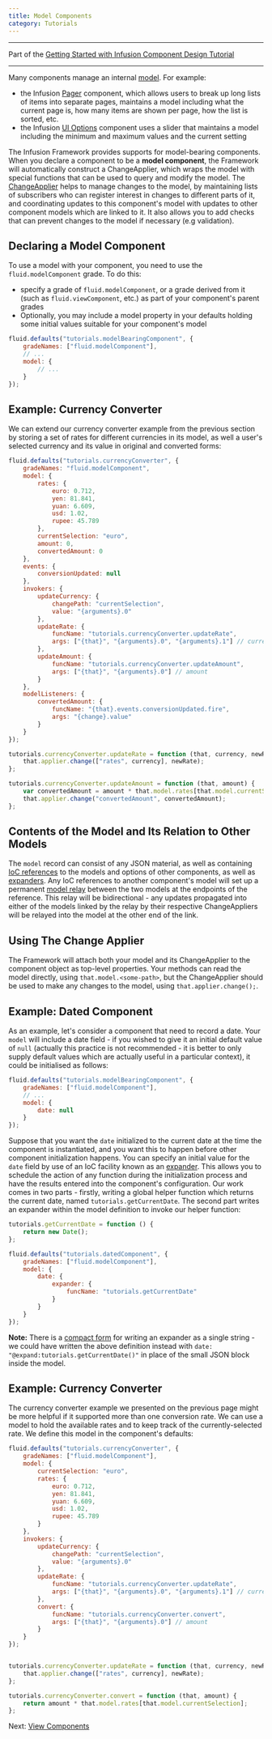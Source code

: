 ```yaml
---
title: Model Components
category: Tutorials
---
```


---
Part of the [Getting Started with Infusion Component Design Tutorial](GettingStartedWithInfusion.md)

---

Many components manage an internal [model](../FrameworkConcepts.md#model-objects). For example:

* the Infusion [Pager](../to-do/Pager.md) component, which allows users to break up long lists of items into separate
  pages, maintains a model including what the current page is, how many items are shown per page, how the list is
  sorted, etc.
* the Infusion [UI Options](../to-do/UserInterfaceOptions.md) component uses a slider that maintains a model including
  the minimum and maximum values and the current setting

The Infusion Framework provides supports for model-bearing components. When you declare a component to be a **model
component**, the Framework will automatically construct a ChangeApplier, which wraps the model with special functions
that can be used to query and modify the model. The [ChangeApplier](../ChangeApplier.md) helps to manage changes to the
model, by maintaining lists of subscribers who can register interest in changes to different parts of it, and
coordinating updates to this component's model with updates to other component models which are linked to it. It also
allows you to add checks that can prevent changes to the model if necessary (e.g validation).

## Declaring a Model Component

To use a model with your component, you need to use the `fluid.modelComponent` grade. To do this:

* specify a grade of `fluid.modelComponent`, or a grade derived from it (such as `fluid.viewComponent`, etc.) as part of
  your component's parent grades
* Optionally, you may include a model property in your defaults holding some initial values suitable for your
  component's model

```javascript
fluid.defaults("tutorials.modelBearingComponent", {
    gradeNames: ["fluid.modelComponent"],
    // ...
    model: {
        // ...
    }
});
```

## Example: Currency Converter

We can extend our currency converter example from the previous section by storing a set of rates for different
currencies in its model, as well a user's selected currency and its value in original and converted forms:

```javascript
fluid.defaults("tutorials.currencyConverter", {
    gradeNames: "fluid.modelComponent",
    model: {
        rates: {
            euro: 0.712,
            yen: 81.841,
            yuan: 6.609,
            usd: 1.02,
            rupee: 45.789
        },
        currentSelection: "euro",
        amount: 0,
        convertedAmount: 0
    },
    events: {
        conversionUpdated: null
    },
    invokers: {
        updateCurrency: {
            changePath: "currentSelection",
            value: "{arguments}.0"
        },
        updateRate: {
            funcName: "tutorials.currencyConverter.updateRate",
            args: ["{that}", "{arguments}.0", "{arguments}.1"] // currency, newRate
        },
        updateAmount: {
            funcName: "tutorials.currencyConverter.updateAmount",
            args: ["{that}", "{arguments}.0"] // amount
        }
    },
    modelListeners: {
        convertedAmount: {
            funcName: "{that}.events.conversionUpdated.fire",
            args: "{change}.value"
        }
    }
});

tutorials.currencyConverter.updateRate = function (that, currency, newRate) {
    that.applier.change(["rates", currency], newRate);
};

tutorials.currencyConverter.updateAmount = function (that, amount) {
    var convertedAmount = amount * that.model.rates[that.model.currentSelection];
    that.applier.change("convertedAmount", convertedAmount);
};
```

## Contents of the Model and Its Relation to Other Models

The `model` record can consist of any JSON material, as well as containing [IoC references](../IoCReferences.md) to the
models and options of other components, as well as [expanders](../ExpansionOfComponentOptions.md). Any IoC references to
another component's model will set up a permanent [model relay](../ModelRelay.md) between the two models at the
endpoints of the reference. This relay will be bidirectional - any updates propagated into either of the models linked
by the relay by their respective ChangeAppliers will be relayed into the model at the other end of the link.

## Using The Change Applier

The Framework will attach both your model and its ChangeApplier to the component object as top-level properties. Your
methods can read the model directly, using `that.model.<some-path>`, but the ChangeApplier should be used to make any
changes to the model, using `that.applier.change();`.

## Example: Dated Component

As an example, let's consider a component that need to record a date. Your `model` will include a date field - if you
wished to give it an initial default value of `null` (actually this practice is not recommended - it is better to only
supply default values which are actually useful in a particular context), it could be initialised as follows:

```javascript
fluid.defaults("tutorials.modelBearingComponent", {
    gradeNames: ["fluid.modelComponent"],
    // ...
    model: {
        date: null
    }
});
```

Suppose that you want the `date` initialized to the current date at the time the component is instantiated, and you want
this to happen before other component initialization happens. You can specify an initial value for the `date` field by
use of an IoC facility known as an [expander](../ExpansionOfComponentOptions.md#expanders). This allows you to schedule
the action of any function during the initialization process and have the results entered into the component's
configuration. Our work comes in two parts - firstly, writing a global helper function which returns the current date,
named `tutorials.getCurrentDate`. The second part writes an expander within the model definition to invoke our helper
function:

```javascript
tutorials.getCurrentDate = function () {
    return new Date();
};

fluid.defaults("tutorials.datedComponent", {
    gradeNames: ["fluid.modelComponent"],
    model: {
        date: {
            expander: {
                funcName: "tutorials.getCurrentDate"
            }
        }
    }
});
```

<div class="infusion-docs-note">

<strong>Note:</strong> There is a [compact form](../ExpansionOfComponentOptions.md#compact-format-for-expanders) for
writing an expander as a single string - we could have written the above definition instead with `date:
"@expand:tutorials.getCurrentDate()"` in place of the small JSON block inside the model.
</div>

## Example: Currency Converter

The currency converter example we presented on the previous page might be more helpful if it supported more than one
conversion rate. We can use a model to hold the available rates and to keep track of the currently-selected rate. We
define this model in the component's defaults:

```javascript
fluid.defaults("tutorials.currencyConverter", {
    gradeNames: ["fluid.modelComponent"],
    model: {
        currentSelection: "euro",
        rates: {
            euro: 0.712,
            yen: 81.841,
            yuan: 6.609,
            usd: 1.02,
            rupee: 45.789
        }
    },
    invokers: {
        updateCurrency: {
            changePath: "currentSelection",
            value: "{arguments}.0"
        },
        updateRate: {
            funcName: "tutorials.currencyConverter.updateRate",
            args: ["{that}", "{arguments}.0", "{arguments}.1"] // currency, newRate
        },
        convert: {
            funcName: "tutorials.currencyConverter.convert",
            args: ["{that}", "{arguments}.0"] // amount
        }
    }
});


tutorials.currencyConverter.updateRate = function (that, currency, newRate) {
    that.applier.change(["rates", currency], newRate);
};

tutorials.currencyConverter.convert = function (that, amount) {
    return amount * that.model.rates[that.model.currentSelection];
};
```

Next: [View Components](ViewComponents.md)
